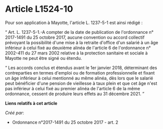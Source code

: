# Article L1524-10

Pour son application à Mayotte, l'article L. 1237-5-1 est ainsi rédigé :

“ Art. L. 1237-5-1.-A compter de la date de publication de l'ordonnance n° 2017-1491 du 25 octobre 2017, aucune convention ou
accord collectif prévoyant la possibilité d'une mise à la retraite d'office d'un salarié à un âge inférieur à celui fixé au
deuxième alinéa de l'article 6 de l'ordonnance n° 2002-411 du 27 mars 2002 relative à la protection sanitaire et sociale à
Mayotte ne peut être signé ou étendu.

“ Les accords conclus et étendus avant le 1er janvier 2018, déterminant des contreparties en termes d'emploi ou de formation
professionnelle et fixant un âge inférieur à celui mentionné au même alinéa, dès lors que le salarié peut bénéficier d'une
pension de vieillesse à taux plein et que cet âge n'est pas inférieur à celui fixé au premier alinéa de l'article 6 de la
même ordonnance, cessent de produire leurs effets au 31 décembre 2021. ”

**Liens relatifs à cet article**

_Créé par_:

  - Ordonnance n°2017-1491 du 25 octobre 2017 - art. 2
